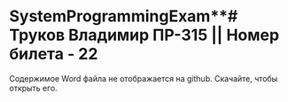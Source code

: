 # SystemProgrammingExam**# Труков Владимир ПР-315 || Номер билета - 22

Содержимое Word файла не отображается на github. Скачайте, чтобы открыть его.
